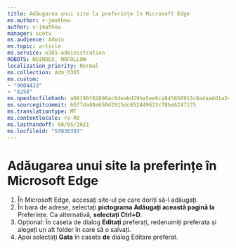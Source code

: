 ```yaml
---
title: Adăugarea unui site la preferințe în Microsoft Edge
ms.author: v-jmathew
author: v-jmathew
manager: scotv
ms.audience: Admin
ms.topic: article
ms.service: o365-administration
ROBOTS: NOINDEX, NOFOLLOW
localization_priority: Normal
ms.collection: Adm_O365
ms.custom:
- "9004433"
- "8258"
ms.openlocfilehash: a08190f82896ac8deabd29ba5ee6ca845650913c0a4aadd1a2cd3239d27b8a8d
ms.sourcegitcommit: b5f7da89a650d2915dc652449623c78be6247175
ms.translationtype: MT
ms.contentlocale: ro-RO
ms.lasthandoff: 08/05/2021
ms.locfileid: "53936393"
---
```

# <a name="add-a-site-to-your-favorites-in-microsoft-edge"></a>Adăugarea unui site la preferințe în Microsoft Edge

1. În Microsoft Edge, accesați site-ul pe care doriți să-l adăugați.
2. În bara de adrese, selectați **pictograma Adăugați această pagină la** Preferințe. Ca alternativă, **selectați Ctrl+D**.
3. Opțional: În caseta de dialog **Editați** preferați, redenumiți preferata și alegeți un alt folder în care să o salvați.
4. Apoi selectați **Gata** în caseta **de** dialog Editare preferat.
